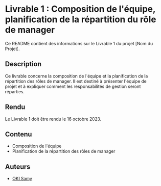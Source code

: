 # Livrable 1 : Composition de l'équipe, planification de la répartition du rôle de manager

Ce README contient des informations sur le Livrable 1 du projet [Nom du Projet].

## Description

Ce livrable concerne la composition de l'équipe et la planification de la répartition des rôles de manager. Il est destiné à présenter l'équipe de projet et à expliquer comment les responsabilités de gestion seront réparties.

## Rendu

Le Livrable 1 doit être rendu le 16 octobre 2023.

## Contenu

- Composition de l'équipe
- Planification de la répartition des rôles de manager

## Auteurs

- [OKI Samy](https://github.com/Samy93000)

